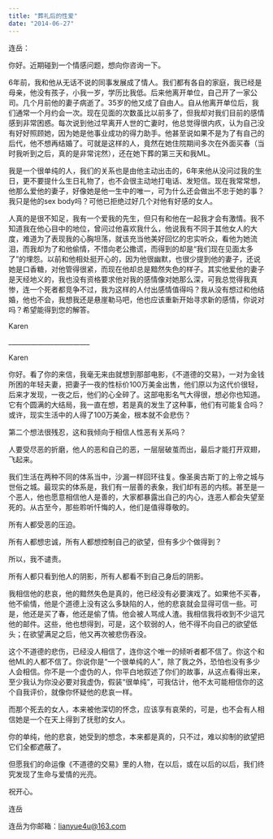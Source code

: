 ```yaml
---
title: "葬礼后的性爱"
date: "2014-06-27"
---
```


连岳：

你好。近期碰到一个情感问题，想向你咨询一下。

6年前，我和他从无话不说的同事发展成了情人。我们都有各自的家庭，我已经是母亲，他没有孩子，小我一岁，学历比我低。后来他离开单位，自己开了一家公司。几个月前他的妻子病逝了。35岁的他又成了自由人。自从他离开单位后，我们通常一个月约会一次。现在见面的次数虽比以前多了，但我却对我们目前的感情感到非常困惑。每次说到他过早离开人世的亡妻时，他总觉得很内疚，认为自己没有好好照顾她，因为她是他事业成功的得力助手。他甚至说如果不是为了有自己的后代，他不想再结婚了。可就是这样的人，竟然在她住院期间多次在外面买春（当时我听到之后，真的是非常诧然），还在她下葬的第三天和我ML。

我是一个很单纯的人，我们的关系也是由他主动出击的，6年来他从没问过我的生日，更不要提什么生日礼物了，也不会很主动地打电话、发短信。现在我常常想，他那么爱他的妻子，好像她是他一生中的唯一，可为什么还会做出不忠于她的事？我只是他的sex body吗？可他已拒绝过好几个对他有好感的女人。

人真的是很不知足，我有一个爱我的先生，但只有和他在一起我才会有激情。我不知道我在他心目中的地位，曾问过他喜欢我什么，他说我有不同于其他女人的大度，难道为了表现我的心胸坦荡，就该充当他美好回忆的忠实听众，看他为她流泪，而我却为了和他偷情，不惜向老公撒谎，而得到的却是“我们现在见面太多了”的埋怨。以前和他相处挺开心的，因为他很幽默，也很少提到他的妻子，还说她是口香糖，对他管得很紧，而现在他却总是黯然失色的样子。其实他爱他的妻子是天经地义的，我也没有资格要求他对我的感情像对她那么深，可我总觉得我真惨，连一个死者都竞争不过，我为这样的人付出感情值得吗？我从没有想过和他结婚，他也不会，我想我还是悬崖勒马吧，他也应该重新开始寻求新的感情，你说对吗？希望能得到您的解答。

Karen

\_\_\_\_\_\_\_\_\_\_\_\_\_\_\_\_\_\_\_\_\_\_\_\_\_

Karen

你好。看了你的来信，我毫无来由就想到那部电影，《不道德的交易》，一对为金钱所困的年轻夫妻，把妻子一夜的性标价100万美金出售，他们原以为这代价很轻，后来才发现，一夜之后，他们的心全碎了。这部电影名气大得很，想必你也知道。它有个圆满的大结局，我一直在想，若是真的发生了这种事，他们有可能复合吗？或许，现实生活中的人得了100万美金，根本就不会悲伤？

第二个想法很残忍，这和我倾向于相信人性恶有关系吗？

人要受尽恶的折磨，他人的恶和自己的恶，一层层破茧而出，最后才能打开双翅，飞起来。

我们生活在两种不同的体系当中，沙漏一样回环往复。像圣奥古斯丁的上帝之城与世俗之城。最现实的体系是，我们有一层善的表象，我们却有恶的内核。甚至是一个恶人，他也愿意相信他人是善的，大家都暴露出自己的内心，连恶人都会失望至死的。从古至今，那些聆听忏悔的人，他们是值得尊敬的。

所有人都受恶的压迫。

所有人都想忠诚，所有人都想控制自己的欲望，但有多少个做得到？

所以，我不谴责。

所有人都只看到他人的阴影，所有人都看不到自己身后的阴影。

我相信他的悲哀，他的黯然失色是真的，他已经没有必要演戏了。如果他不买春，他不偷情，他是个道德上没有这么多缺陷的人，他的悲哀就会显得可信一些。可是，他还是买了春，他还是偷了情。他会被人骂成人渣。我相信我将收到不少诅咒他的邮件。这些，他也想得到，可是，这个软弱的人，他不得不向自己的欲望低头；在欲望满足之后，他又再次被悲伤吞没。

这个不道德的悲伤，已经没人相信了，连你这个唯一的倾听者都不信了。你这个和他ML的人都不信了。你说你是“一个很单纯的人”，除了我之外，恐怕也没有多少人会相信。你不是一个虚伪的人，你平白地叙述了你们的故事，从这点看得出来，至少我认为你没必要对我虚伪，假装“很单纯”，可我估计，他不太可能相信你的这个自我评价，就像你怀疑他的悲哀一样。

而那个死去的女人，本来被他深切的怀念，应该享有哀荣的，可是，也不会有人相信她是一个在天上得到了抚慰的女人。

你的单纯，他的悲哀，她受到的想念，本来都是真的，只不过，难以抑制的欲望把它们全都遮蔽了。

但愿我们的命运像《不道德的交易》里的人物，在以后，或在以后的以后，我们终究发现了生命与爱情的光亮。

祝开心。

连岳

连岳为你邮箱：lianyue4u@163.com
